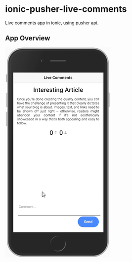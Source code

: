 # ionic-pusher-live-comments
Live comments app in ionic, using pusher api.

## App Overview
![Live Comments App](https://raw.githubusercontent.com/hamzaavvan/ionic-pusher-live-comments/master/screenshot/live-comment-app.gif)

